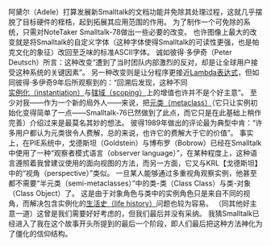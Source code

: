 阿黛尔（Adele）打算发展新Smalltalk的文档功能并免除其处理过程，这就几乎摆脱了目标硬件的桎梏，起到拓展其应用范围的作用。
为了制作一个可免除的系统，只需对NoteTaker Smalltalk-78做出一些必要的改变。
也许图像上最大的改变就是将Smalltalk的自定义字体（这种字体使得Smalltalk的可读性更强，也是帕克文化的象征）改回至乏味的标准ASCII字体。
诚如彼得·多伊奇（Peter Deutsch）所言：这种改变“遭到了当时团队内部激烈的反对，却是让全球用户接受这种系统的关键因素”。
另一种改变则是让分程序更接近[Lambda表达式](http://baike.baidu.com/item/Lambda%E8%A1%A8%E8%BE%BE%E5%BC%8F?fr=aladdin)，但如同彼得·多伊奇9年后所观察到的：“回溯后发现，这种不同[实例化（instantiation）](http://baike.baidu.com/item/%E5%AE%9E%E4%BE%8B%E5%8C%96)与[辖域（scoping）](http://baike.baidu.com/item/%E8%BE%96%E5%9F%9F)上的增值也许并不是个好主意”。
至少对我——作为一个新的局外人——来说，把[元类（metaclass）](http://www.pythontab.com/html/2015/pythonhexinbiancheng_0906/961.html)（它只让实例初始化变得简单了一点——Smalltalk-76已然做到了此点，而它只是在此基础上稍作完善）介绍过来是最莫名其妙的想法。
彼得1989年做出的评论最为典型中肯：“许多用户都认为元类很令人费解，总的来说，也许它的费解大于它的价值”。
事实上，在PIE系统中，戈德斯坦（Goldstein）与博布罗（Bobrow）已经在Smalltalk中使用了一种“观察者模式语言（observer language）”，在某种程度上，这种语言遵照着我曾建议使用的面向视图的方法，而另一方面，它又与KRL【戈德斯坦】中的“视角（perspective）”类似。
一旦某人能够通过多重视角观察实例，他甚至都不需要“半元类（semi-metaclasses）”中的类-类（Class Class）与类-对象（Class Object）了。
这是由于对象角色与类中的实例角色只是来自不同的视角，而解决包含实例化的[生活史（life history）](http://baike.baidu.com/item/%E7%94%9F%E6%B4%BB%E5%8F%B2)问题也较为容易。
（同其他好主意一道）这曾是我们需要好好考虑的，但我们最后并没有采纳。
我猜Smalltalk已经进入了我在这个故事开头所提到的最后一个阶段，即人们最后把这种方法神化为了僵化的信仰结构。
